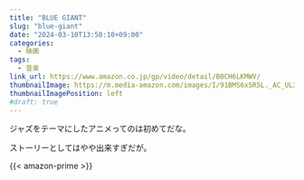 ```yaml
---
title: "BLUE GIANT"
slug: "blue-giant"
date: "2024-03-10T13:50:10+09:00"
categories:
  - 映画
tags:
  - 音楽
link_url: https://www.amazon.co.jp/gp/video/detail/B0CH6LKMWV/
thumbnailImage: https://m.media-amazon.com/images/I/91BMS6xSR5L._AC_UL320_.jpg
thumbnailImagePosition: left
#draft: true
---
```

ジャズをテーマにしたアニメってのは初めてだな。
<!--more-->
ストーリーとしてはやや出来すぎだが。

{{< amazon-prime >}}
